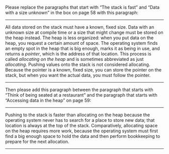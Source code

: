 Please replace the paragraphs that start with “The stack is fast” and “Data
with a size unknown” in the box on page 58 with this paragraph:

---

All data stored on the stack must have a known, fixed size. Data with an
unknown size at compile time or a size that might change must be stored on the
heap instead. The heap is less organized: when you put data on the heap, you
request a certain amount of space. The operating system finds an empty spot in
the heap that is big enough, marks it as being in use, and returns a *pointer*,
which is the address of that location. This process is called *allocating on
the heap* and is sometimes abbreviated as just *allocating*. Pushing values
onto the stack is not considered allocating. Because the pointer is a known,
fixed size, you can store the pointer on the stack, but when you want the
actual data, you must follow the pointer.

---

Then please add this paragraph between the paragraph that starts with “Think of
being seated at a restaurant” and the paragraph that starts with “Accessing
data in the heap” on page 59:

---

Pushing to the stack is faster than allocating on the heap because the
operating system never has to search for a place to store new data; that
location is always at the top of the stack. Comparatively, allocating space on
the heap requires more work, because the operating system must first find a big
enough space to hold the data and then perform bookkeeping to prepare for the
next allocation.

---
